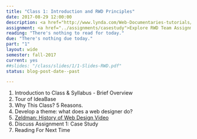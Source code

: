 ```yaml
---
title: "Class 1: Introduction and RWD Principles"
date: 2017-08-29 12:00:00
description: <a href="http://www.lynda.com/Web-Documentaries-tutorials/Jeffrey-Zeldman-20-years-Web-Design-Community/167374/188504-4.html">Brief history of web design video</a>, web standards and why responsive design is important, Mac boot camp, <a href="https://kent.qualtrics.com/jfe/form/SV_5mDc8VFpLTnsrSB">Introductory Class Survey</a>.
assignment: <a href="../assignments/casestudy">Explore RWD Team Assignment (throughout semester)</a>
reading: "There's nothing to read for today."
due: "There's nothing due today."
part: "1"
layout: wide
semester: fall-2017
current: yes
##slides: "/class/slides/1/1-Slides-RWD.pdf"
status: blog-post-date--past

---
```


1.  Introduction to Class & Syllabus - Brief Overview
2.  Tour of IdeaBase
2.  Why This Class?  5 Reasons.
3.  Develop a theme: what does a web designer do?
4.  [Zeldman: History of Web Design Video](http://www.lynda.com/Web-Documentaries-tutorials/Jeffrey-Zeldman-20-years-Web-Design-Community/167374/188504-4.html)
5.  Discuss Assignment 1: Case Study
6.  Reading For Next Time
